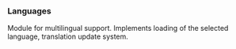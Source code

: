 ### Languages 

Module for multilingual support. Implements loading of the selected language, translation update system.

